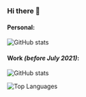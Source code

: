 ### Hi there 👋

<!--
**josher19/josher19** is a ✨ _special_ ✨ repository because its `README.md` (this file) appears on your GitHub profile.

Here are some ideas to get you started:

- 🔭 I’m currently working on ...
- 🌱 I’m currently learning ...
- 👯 I’m looking to collaborate on ...
- 🤔 I’m looking for help with ...
- 💬 Ask me about ...
- 📫 How to reach me: ...
- 😄 Pronouns: ...
- ⚡ Fun fact: ...
-->

#### Personal:

![GitHub stats](https://github-readme-stats.vercel.app/api?username=josher19&show_icons=true&count_private=true&include_all_commits=true&border_radius=15)

#### Work _(before July 2021)_:

![GitHub stats](https://github-readme-stats.vercel.app/api?username=jweinsteincbt&show_icons=true&count_private=true&hide_title=true&border_radius=15)

![Top Languages](https://github-readme-stats.vercel.app/api/top-langs/?username=josher19&layout=compact&langs_count=6&border_radius=15)
